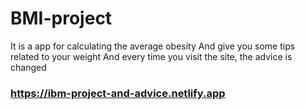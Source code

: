 # BMI-project
It is a app for calculating the average obesity
And give you some tips related to your weight
And every time you visit the site, the advice is changed
### https://ibm-project-and-advice.netlify.app

